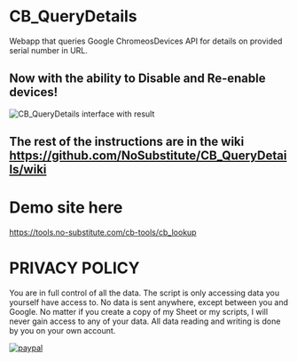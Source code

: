 # CB_QueryDetails
Webapp that queries Google ChromeosDevices API for details on provided serial number in URL.
## Now with the ability to Disable and Re-enable devices!

![CB_QueryDetails interface with result](https://drive.google.com/uc?export=download&id=1f8lgyF9bBXHGlbmMxj4bxB5OR6O3RWF7)

## The rest of the instructions are in the wiki https://github.com/NoSubstitute/CB_QueryDetails/wiki
# Demo site here
https://tools.no-substitute.com/cb-tools/cb_lookup

# PRIVACY POLICY

You are in full control of all the data. The script is only accessing data you yourself have access to. No data is sent anywhere, except between you and Google. No matter if you create a copy of my Sheet or my scripts, I will never gain access to any of your data. All data reading and writing is done by you on your own account.

[![paypal](https://www.paypalobjects.com/en_US/i/btn/btn_donateCC_LG.gif)](https://www.paypal.me/NoSubstitute)
